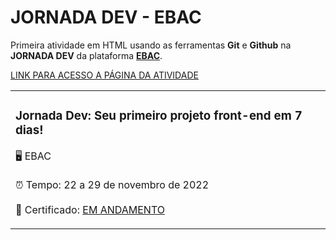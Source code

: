 <h1>JORNADA DEV - EBAC</h1>

<p>Primeira atividade em HTML usando as ferramentas <strong>Git</strong> e <strong>Github</strong> na <strong>JORNADA DEV</strong> da plataforma <a href="https://ebaconline.com.br/webinars/jornada-dev-novembro-22-29" target="_blank"><strong>EBAC</strong></a>.

<p> <a href="https://yasminelima.github.io/jornada-dev-01/" target="_blank">LINK PARA ACESSO A PÁGINA DA ATIVIDADE</a></p>

<table>
    <tr>
        <td>
        <h3>Jornada Dev: Seu primeiro projeto front-end em 7 dias!</h3>
        <p>🖥 EBAC <br><br> ⏰ Tempo: 22 a 29 de novembro de 2022<br><br> 📜 Certificado: <a href="https://github.com/yasminelima/jornada-dev-01/" target="_blank">EM ANDAMENTO</a></p>
        <td>
    </tr>
